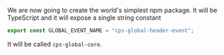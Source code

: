 We are now going to create the world's simplest npm package. It will be TypeScript and it will expose a single string constant

```typescript
export const GLOBAL_EVENT_NAME = "cps-global-header-event";
```

It will be called `cps-global-core`.
